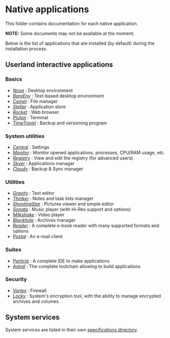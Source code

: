 # Native applications

This folder contains documentation for each native application.

**NOTE:** Some documents may not be available at the moment.

Below is the list of applications that are installed (by default) during the installation process.

## Userland interactive applications

### Basics

- [_Nova_](Nova.md) : Desktop environment
- [_BareEnv_](BareEnv.md) : Text-based desktop environment
- [_Comet_](Comet.md) : File manager
- [_Stellar_](Stellar.md) : Application store
- [_Rocket_](Rocket.md) : Web browser
- [_Pluton_](Pluton.md) : Terminal
- [_TimeTravel_](TimeTravel.md) : Backup and versioning program

### System utilities

- [_Central_](Central.md) : Settings
- [_Monitor_](Monitor.md) : Monitor opened applications, processes, CPU/RAM usage, etc.
- [_Registry_](Registry.md) : View and edit the registry (for advanced users)
- [_Skyer_](Skyer.md) : Applications manager
- [_Cloudy_](Cloudy.md) : Backup & Sync manager

### Utilities

- [_Gravity_](Gravity.md) : Text editor
- [_Thinker_](Thinker.md) : Notes and task lists manager
- [_ShootingStar_](ShootingStar.md) : Pictures viewer and simple editor
- [_Sonata_](Sonata.md) : Music player (with Hi-Res support and options)
- [_Milkshake_](Milkshake.md) : Video player
- [_Blackhole_](Blackhole.md) : Archives manager
- [_Reader_](Reader.md) : A complete e-book reader with many supported formats and options
- [_Postal_](Postal.md) : An e-mail client

### Suites

- [_Particle_](Particle.md) : A complete IDE to make applications
- [_Astral_](Astral.md) : The complete toolchain allowing to build applications

### Security

- [_Vortex_](Vortex.md) : Firewall
- [_Locky_](Locky.md) : System's encryption tool, with the ability to manage encrypted archives and volumes

## System services

System services are listed in their own [specifications directory](../specs/services/).
